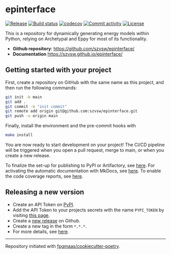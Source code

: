 # epinterface

[![Release](https://img.shields.io/github/v/release/szvsw/epinterface)](https://img.shields.io/github/v/release/szvsw/epinterface)
[![Build status](https://img.shields.io/github/actions/workflow/status/szvsw/epinterface/main.yml?branch=main)](https://github.com/szvsw/epinterface/actions/workflows/main.yml?query=branch%3Amain)
[![codecov](https://codecov.io/gh/szvsw/epinterface/branch/main/graph/badge.svg)](https://codecov.io/gh/szvsw/epinterface)
[![Commit activity](https://img.shields.io/github/commit-activity/m/szvsw/epinterface)](https://img.shields.io/github/commit-activity/m/szvsw/epinterface)
[![License](https://img.shields.io/github/license/szvsw/epinterface)](https://img.shields.io/github/license/szvsw/epinterface)

This is a repository for dynamically generating energy models within Python, relying on Archetypal and Eppy for most of its functionality.

- **Github repository**: <https://github.com/szvsw/epinterface/>
- **Documentation** <https://szvsw.github.io/epinterface/>

## Getting started with your project

First, create a repository on GitHub with the same name as this project, and then run the following commands:

```bash
git init -b main
git add .
git commit -m "init commit"
git remote add origin git@github.com:szvsw/epinterface.git
git push -u origin main
```

Finally, install the environment and the pre-commit hooks with

```bash
make install
```

You are now ready to start development on your project!
The CI/CD pipeline will be triggered when you open a pull request, merge to main, or when you create a new release.

To finalize the set-up for publishing to PyPI or Artifactory, see [here](https://fpgmaas.github.io/cookiecutter-poetry/features/publishing/#set-up-for-pypi).
For activating the automatic documentation with MkDocs, see [here](https://fpgmaas.github.io/cookiecutter-poetry/features/mkdocs/#enabling-the-documentation-on-github).
To enable the code coverage reports, see [here](https://fpgmaas.github.io/cookiecutter-poetry/features/codecov/).

## Releasing a new version

- Create an API Token on [PyPI](https://pypi.org/).
- Add the API Token to your projects secrets with the name `PYPI_TOKEN` by visiting [this page](https://github.com/szvsw/epinterface/settings/secrets/actions/new).
- Create a [new release](https://github.com/szvsw/epinterface/releases/new) on Github.
- Create a new tag in the form `*.*.*`.
- For more details, see [here](https://fpgmaas.github.io/cookiecutter-poetry/features/cicd/#how-to-trigger-a-release).

---

Repository initiated with [fpgmaas/cookiecutter-poetry](https://github.com/fpgmaas/cookiecutter-poetry).
